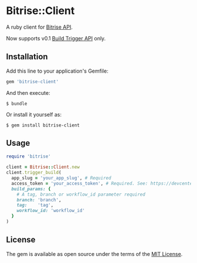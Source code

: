 # Bitrise::Client

A ruby client for [Bitrise API](https://devcenter.bitrise.io/#bitrise-api).

Now supports v0.1 [Build Trigger API](https://devcenter.bitrise.io/api/build-trigger/) only.

## Installation

Add this line to your application's Gemfile:

```ruby
gem 'bitrise-client'
```

And then execute:

    $ bundle

Or install it yourself as:

    $ gem install bitrise-client

## Usage

```ruby
require 'bitrise'

client = Bitrise::Client.new
client.trigger_build(
  app_slug = 'your_app_slug', # Required
  access_token = 'your_access_token', # Required. See: https://devcenter.bitrise.io/en/api/authenticating-with-the-bitrise-api.html
  build_params: {
    # A tag, branch or workflow_id parameter required
    branch: 'branch',
    tag:    'tag',
    workflow_id: 'workflow_id'
  }
)
```


## License

The gem is available as open source under the terms of the [MIT License](https://opensource.org/licenses/MIT).

